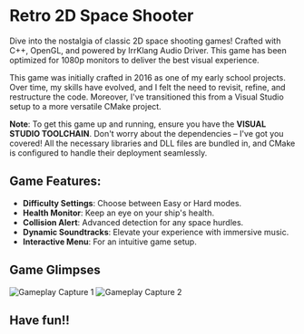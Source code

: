 # Retro 2D Space Shooter

Dive into the nostalgia of classic 2D space shooting games! Crafted with C++, OpenGL, and powered by IrrKlang Audio Driver. This game has been optimized for 1080p monitors to deliver the best visual experience.

This game was initially crafted in 2016 as one of my early school projects. Over time, my skills have evolved, and I felt the need to revisit, refine, and restructure the code. Moreover, I've transitioned this from a Visual Studio setup to a more versatile CMake project.

**Note**: To get this game up and running, ensure you have the **VISUAL STUDIO TOOLCHAIN**. Don't worry about the dependencies – I've got you covered! All the necessary libraries and DLL files are bundled in, and CMake is configured to handle their deployment seamlessly.

## Game Features:
- **Difficulty Settings**: Choose between Easy or Hard modes.
- **Health Monitor**: Keep an eye on your ship's health.
- **Collision Alert**: Advanced detection for any space hurdles.
- **Dynamic Soundtracks**: Elevate your experience with immersive music.
- **Interactive Menu**: For an intuitive game setup.

## Game Glimpses

![Gameplay Capture 1](https://i.ibb.co/qs9k6bb/image.png)
![Gameplay Capture 2](https://i.ibb.co/R73jDVg/image.png)

## Have fun!!